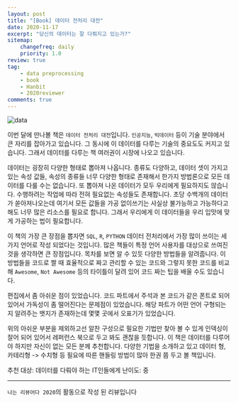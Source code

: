 ```yaml
---
layout: post
title: "[Book] 데이터 전처리 대전"
date: 2020-11-17
excerpt: "당신의 데이터는 잘 다뤄지고 있는가?"
sitemap:
    changefreq: daily
    priority: 1.0
review: true
tag:
    - data preprocessing
    - book
    - Hanbit
    - 2020reviewer
comments: true
---
```


![data](https://sihan-son.github.io/public/book/hanbit/data_prepro.jfif)

이번 달에 만나볼 책은 `데이터 전처리 대전`입니다. `인공지능`, `빅데이터` 등이 기술 분야에서 큰 자리를 잡아가고 있습니다. 그 동시에 이 데이터를 다루는 기술의 중요도도 커지고 있습니다. 그래서 데이터를 다루는 책 여러권이 시장에 나오고 있습니다.

데이터는 굉장히 다양한 형태로 뽑아져 나옵니다. 종류도 다양하고, 데이터 셋이 가지고 있는 속성 값들, 속성의 종류들 너무 다양한 형태로 존재해서 한가지 방법론으로 모든 데이터를 다룰 수는 없습니다. 또 뽑아져 나온 데이터가 모두 우리에게 필요하지도 않습니다. 수행하려는 작업에 따라 전혀 필요없는 속성들도 존재합니다. 초당 수백개의 데이터가 쏟아져나오는데 여기서 모든 값들을 가공 없이쓰기는 사실상 불가능하고 가능하다고 해도 너무 많은 리소스를 필요로 합니다. 그래서 우리에게 이 데이터들을 우리 입맛에 맞게 가공하는 법이 필요합니다.

이 책의 가장 큰 장점을 뽑자면 `SQL`, `R`, `PYTHON` 데이터 전처리에서 가장 많이 쓰이는 세가지 언어로 작성 되었다는 것입니다. 많은 책들이 특정 언어 사용자를 대상으로 쓰여진 것을 생각하면 큰 장점입니다. 목차를 보면 알 수 있듯 다양한 방법들을 알려줍니다. 이 방법들을 코드로 짤 때 효율적으로 짜고 관리할 수 있는 코드와 그렇지 못한 코드를 비교해 `Awesome`, `Not Awesome` 등의 타이틀이 달려 있어 코드 짜는 팁을 배울 수도 있습니다. 


편집에서 좀 아쉬운 점이 있었습니다. 코드 파트에서 주석과 본 코드가 같은 폰트로 되어 있어서 가독성이 좀 떨어진다는 문제점이 있었습니다. 해당 파트가 어떤 언어 구형되는지 알려주는 뱃지가 존재하는데 몇몇 곳에서 오표기가 있었습니다. 

위의 아쉬운 부분을 제외하고선 알찬 구성으로 필요한 기법만 찾아 볼 수 있게 인덱싱이 잘어 되어 있어서 레퍼런스 북으로 두고 봐도 괜찮을 듯합니다. 이 책은 데이터를 다루어야 하지만 자신이 없는 모든 분께 추천합니다. 다양한 기법을 소개하고 있고 데이터 형, 카테리형 -> 수치형 등 필요에 따른 핸들링 방법이 많아 한권 쯤 두고 볼 책입니다.


추천 대상: 데이터를 다뤄야 하는 IT인들에게
난이도: 중



---

`나는 리뷰어다 2020`의 활동으로 작성 된 리뷰입니다
